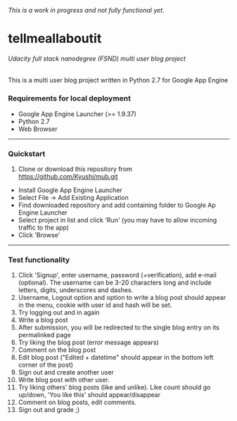 *This is a work in progress and not fully functional yet.*

# tellmeallaboutit #


 ###### Udacity full stack nanodegree (FSND) multi user blog project ######


This is a multi user blog project written in Python 2.7 for Google App Engine

### Requirements for local deployment ###

* Google App Engine Launcher (>= 1.9.37)
* Python 2.7
* Web Browser

---

### Quickstart ###

1. Clone or download this repository from https://github.com/Kyushi/mub.git
* Install Google App Engine Launcher
* Select File -> Add Existing Application
* Find downloaded repository and add containing folder to Google Ap Engine Launcher
* Select project in list and click 'Run' (you may have to allow incoming traffic to the app)
* Click 'Browse'

---
### Test functionality ###

1. Click 'Signup', enter username, password (+verification), add e-mail (optional). The username can be 3-20 characters long and include letters, digits, underscores and dashes.
2. Username, Logout option and option to write a blog post should appear in the menu, cookie with user id and hash will be set.
3. Try logging out and in again
4. Write a blog post
5. After submission, you will be redirected to the single blog entry on its permalinked page
6. Try liking the blog post (error message appears)
7. Comment on the blog post
8. Edit blog post ("Edited + datetime" should appear in the bottom left corner of the post)
9. Sign out and create another user
10. Write blog post with other user.
11. Try liking others' blog posts (like and unlike). Like count should go up/down, 'You like this' should appear/disappear
12. Comment on blog posts, edit comments.
13. Sign out and grade ;)

